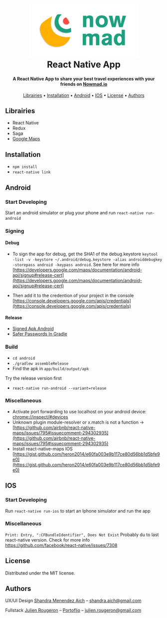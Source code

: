 <h1 align="center">
  <br>
  <a href="https://nowmad.io"><img src="https://github.com/nowmad-io/hybridapp/blob/master/assets/images/logos/full_logo_horizontal.png?raw=true" alt="Nowmad" width="350"></a>
  <br>
  React Native App
  <br>
</h1>

<h4 align="center">A React Native App to share your best travel experiences with your friends on <a href="https://nowmad.io">Nowmad.io</a></h4>

<p align="center">
  <a href="#key-features">Librairies</a> •
  <a href="#installation">Installation</a> •
  <a href="#android">Android</a> •
  <a href="#ios">IOS</a> •
  <a href="#license">License</a> •
  <a href="#authors">Authors</a>
</p>

## Librairies

* React Native
* Redux
* Saga
* [Google Maps](https://github.com/react-community/react-native-maps)

## Installation

* `npm install`
* `react-native link`

## Android

### Start Developing
Start an android simulator or plug your phone and run `react-native run-android`

### Signing
#### Debug

* To sign the app for debug, get the SHA1 of the debug.keystore
`keytool -list -v -keystore ~/.android/debug.keystore -alias androiddebugkey -storepass android -keypass android`.
See here for more info [https://developers.google.com/maps/documentation/android-api/signup#release-cert](https://developers.google.com/maps/documentation/android-api/signup#release-cert)

* Then add it to the credention of your project in the console [https://console.developers.google.com/apis/credentials](https://console.developers.google.com/apis/credentials)

#### Release

* [Signed Apk Android](https://facebook.github.io/react-native/docs/signed-apk-android.html)
* [Safer Passwords In Gradle](https://pilloxa.gitlab.io/posts/safer-passwords-in-gradle/)

### Build

* `cd android`
* `./gradlew assembleRelease`
* Find the apk in `app/build/output/apk`

Try the release version first
* `react-native run-android --variant=release`

### Miscellaneous

* Activate port forwarding to use localhost on your android device: [chrome://inspect/#devices](chrome://inspect/#devices)
* Unknown plugin module-resolver or x.match is not a function -> [https://github.com/airbnb/react-native-maps/issues/795#issuecomment-294302935](https://github.com/airbnb/react-native-maps/issues/795#issuecomment-294302935)
* Install react-native-maps IOS [https://gist.github.com/heron2014/e60fa003e9b117ce80d56bb1d5bfe9e0](https://gist.github.com/heron2014/e60fa003e9b117ce80d56bb1d5bfe9e0)

## IOS

### Start Developing

Run `react-native run-ios` to start an Iphone simulator and run the app

### Miscellaneous

`Print: Entry, ":CFBundleIdentifier", Does Not Exist`
Probably du to last react-native version. Check for more info https://github.com/facebook/react-native/issues/7308

## License

Distributed under the MIT license.

## Authors

UX/UI Design
[Shandra Menendez Aich](https://www.behance.net/Shandraich) – shandra.aich@gmail.com

Fullstack
[Julien Rougeron](https://github.com/julienr2) – [Portoflio](https://julienr2.github.io) – julien.rougeron@gmail.com
